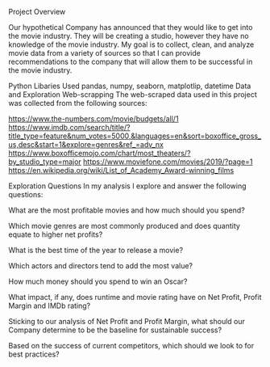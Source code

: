 Project Overview

Our hypothetical Company has announced that they would like to get into the movie industry. They will be creating a studio, however they have no knowledge of the movie industry. My goal is to collect, clean, and analyze movie data from a variety of sources so that I can provide recommendations to the company that will allow them to be successful in the movie industry.

Python Libaries Used
pandas, numpy, seaborn, matplotlip, datetime
Data and Exploration
Web-scrapping
The web-scraped data used in this project was collected from the following sources:

https://www.the-numbers.com/movie/budgets/all/1
https://www.imdb.com/search/title/?title_type=feature&num_votes=5000,&languages=en&sort=boxoffice_gross_us,desc&start=1&explore=genres&ref_=adv_nx
https://www.boxofficemojo.com/chart/most_theaters/?by_studio_type=major
https://www.moviefone.com/movies/2019/?page=1
https://en.wikipedia.org/wiki/List_of_Academy_Award-winning_films


Exploration Questions
In my analysis I explore and answer the following questions:

What are the most profitable movies and how much should you spend?

Which movie genres are most commonly produced and does quantity equate to higher net profits?

What is the best time of the year to release a movie?

Which actors and directors tend to add the most value?

How much money should you spend to win an Oscar?

What impact, if any, does runtime and movie rating have on Net Profit, Profit Margin and IMDb rating?

Sticking to our analysis of Net Profit and Profit Margin, what should our Company determine to be the baseline for sustainable success?

Based on the success of current competitors, which should we look to for best practices?
